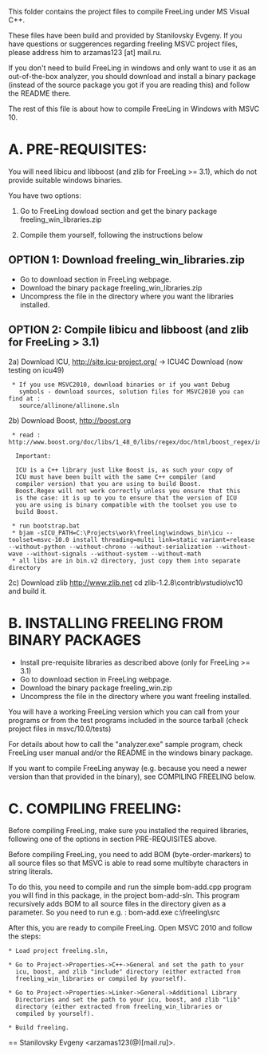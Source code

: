 
This folder contains the project files to compile FreeLing under MS Visual C++.

These files have been build and provided by Stanilovsky Evgeny.
If you have questions or suggerences regarding freeling MSVC project files, 
please address him to arzamas123 [at] mail.ru.

If you don't need to build FreeLing in windows and only want to use it as an 
out-of-the-box analyzer, you should download and install a binary package 
(instead of the source package you got if you are reading this) and follow 
the README there.

The rest of this file is about how to compile FreeLing in Windows with MSVC 10.


# A. PRE-REQUISITES:

  You will need libicu and libboost (and zlib for FreeLing >= 3.1),
  which do not provide suitable windows binaries.

  You have two options:

  1) Go to FreeLing dowload section and get the
     binary package freeling_win_libraries.zip

  2) Compile them yourself, following the instructions below


 ## OPTION 1: Download freeling_win_libraries.zip

   - Go to download section in FreeLing webpage.
   - Download the binary package freeling_win_libraries.zip
   - Uncompress the file in the directory where you want the 
     libraries installed.    
 

 ## OPTION 2: Compile libicu and libboost (and zlib for FreeLing > 3.1)

  2a) Download ICU, http://site.icu-project.org/ -> ICU4C Download (now testing on icu49)

     * If you use MSVC2010, download binaries or if you want Debug
       symbols - download sources, solution files for MSVC2010 you can find at :
       source/allinone/allinone.sln

  2b) Download Boost, http://boost.org

     * read : http://www.boost.org/doc/libs/1_48_0/libs/regex/doc/html/boost_regex/install.html

      Important:

      ICU is a C++ library just like Boost is, as such your copy of
      ICU must have been built with the same C++ compiler (and
      compiler version) that you are using to build Boost.
      Boost.Regex will not work correctly unless you ensure that this
      is the case: it is up to you to ensure that the version of ICU
      you are using is binary compatible with the toolset you use to
      build Boost.

     * run bootstrap.bat
     * bjam -sICU_PATH=C:\Projects\work\freeling\windows_bin\icu --toolset=msvc-10.0 install threading=multi link=static variant=release --without-python --without-chrono --without-serialization --without-wave --without-signals --without-system --without-math
     * all libs are in bin.v2 directory, just copy them into separate directory

  2c) Download zlib http://www.zlib.net
      cd zlib-1.2.8\contrib\vstudio\vc10\
      and build it.


# B. INSTALLING FREELING FROM BINARY PACKAGES

   - Install pre-requisite libraries as described above (only for FreeLing >= 3.1)
   - Go to download section in FreeLing webpage.
   - Download the binary package freeling_win.zip
   - Uncompress the file in the directory where you want 
     freeling installed.

  You will have a working FreeLing version which you can call from
  your programs or from the test programs included in the source
  tarball (check project files in msvc/10.0/tests)

  For details about how to call the "analyzer.exe" sample program, check FreeLing 
  user manual and/or the README in the windows binary package.

  If you want to compile FreeLing anyway (e.g. because you need a newer version than
  that provided in the binary), see COMPILING FREELING below.


# C. COMPILING FREELING:

  Before compiling FreeLing, make sure you installed the required libraries, following
  one of the options in section PRE-REQUISITES above.  

  Before compiling FreeLing, you need to add BOM (byte-order-markers) to all source files
  so that MSVC is able to read some multibyte characters in string literals. 
  
  To do this, you need to compile and run the simple bom-add.cpp program you will find in
  this package, in the project bom-add-sln. 
  This program recursively adds BOM to all source files in the directory given as a parameter.
  So you need to run e.g. :   bom-add.exe c:\freeling\src

  After this, you are ready to compile FreeLing. Open MSVC 2010 and follow the steps:

    * Load project freeling.sln, 
 
    * Go to Project->Properties->C++->General and set the path to your
      icu, boost, and zlib "include" directory (either extracted from
      freeling_win_libraries or compiled by yourself).

    * Go to Project->Properties->Linker->General->Additional Library
      Directories and set the path to your icu, boost, and zlib "lib"
      directory (either extracted from freeling_win_libraries or
      compiled by yourself).

    * Build freeling.


== Stanilovsky Evgeny  <arzamas123(@)[mail.ru]>.

